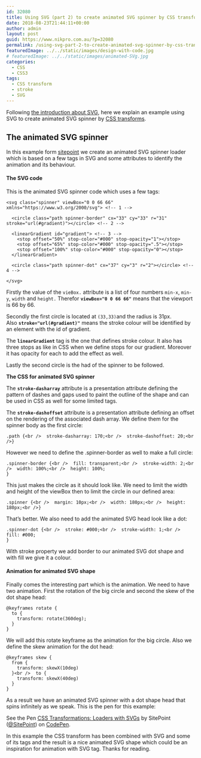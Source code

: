 ```yaml
---
id: 32080
title: Using SVG (part 2) to create animated SVG spinner by CSS transforms
date: 2018-08-23T21:44:11+00:00
author: admin
layout: post
guid: https://www.nikpro.com.au/?p=32080
permalink: /using-svg-part-2-to-create-animated-svg-spinner-by-css-transforms/
featuredImage: ../../static/images/design-with-code.jpg
# featuredImage: ../../static/images/animated-SVg.jpg
categories:
  - CSS
  - CSS3
tags:
  - CSS transform
  - stroke
  - SVG
---
```

Following [the introduction about SVG](https://www.nikpro.com.au/what-is-svg-and-how-to-create-it-part-1/), here we explain an example using SVG to create animated SVG spinner by [CSS transforms](https://www.nikpro.com.au/manipulate-elements-visually-with-css-transform-explained-with-examples/).

## The animated SVG spinner

In this example form <a href="https://www.sitepoint.com/" target="_blank" rel="noopener noreferrer">sitepoint</a> we create an animated SVG spinner loader which is based on a few tags in SVG and some attributes to identify the animation and its behaviour. 

#### **The SVG code**

This is the animated SVG spinner code which uses a few tags:


```
<svg class="spinner" viewBox="0 0 66 66" xmlns="https://www.w3.org/2000/svg"> <!-- 1 -->

  <circle class="path spinner-border" cx="33" cy="33" r="31" stroke="url(#gradient)"></circle> <!-- 2 -->

  <linearGradient id="gradient"> <!-- 3 -->
    <stop offset="50%" stop-color="#000" stop-opacity="1"></stop>
    <stop offset="65%" stop-color="#000" stop-opacity=".5"></stop>
    <stop offset="100%" stop-color="#000" stop-opacity="0"></stop>
  </linearGradient>

  <circle class="path spinner-dot" cx="37" cy="3" r="2"></circle> <!-- 4 -->

</svg>
```


Firstly the value of the `vieBox.` attribute is a list of four numbers `min-x`, `min-y`, `width` and `height.` Therefor **`viewBox="0 0 66 66"`** means that the viewport is 66 by 66.

Secondly the first circle is located at `(33,33)`and the radius is 31px. Also **`stroke="url(#gradient)"`** means the stroke colour will be identified by an element with the id of gradient.

The **`linearGradient`** tag is the one that defines stroke colour. It also has three stops as like in CSS when we define stops for our gradient. Moreover it has opacity for each to add the effect as well.

Lastly the second circle is the had of the spinner to be followed.

**The CSS for animated SVG spinner**

The **`stroke-dasharray`** attribute is a presentation attribute defining the pattern of dashes and gaps used to paint the outline of the shape and can be used in CSS as well for some limited tags.

The **`stroke-dashoffset`** attribute is a presentation attribute defining an offset on the rendering of the associated dash array. We define them for the spinner body as the first circle:


```
.path {<br />  stroke-dasharray: 170;<br />  stroke-dashoffset: 20;<br />}
```


However we need to define the .spinner-border as well to make a full circle:


```
.spinner-border {<br />  fill: transparent;<br />  stroke-width: 2;<br />  width: 100%;<br />  height: 100%;
}
```


This just makes the circle as it should look like. We need to limit the width and height of the viewBox then to limit the circle in our defined area:


```
.spinner {<br />  margin: 10px;<br />  width: 180px;<br />  height: 180px;<br />}
```


That&#8217;s better. We also need to add the animated SVG head look like a dot:


```
.spinner-dot {<br />  stroke: #000;<br />  stroke-width: 1;<br />  fill: #000;
}
```


With stroke property we add border to our animated SVG dot shape and with fill we give it a colour.

#### Animation for animated SVG shape

Finally comes the interesting part which is the animation. We need to have two animation. First the rotation of the big circle and second the skew of the dot shape head:


```
@keyframes rotate {
  to {
    transform: rotate(360deg);
  }
}
```


We will add this rotate keyframe as the animation for the big circle. Also we define the skew animation for the dot head:


```
@keyframes skew {
  from {
    transform: skewX(10deg)
  }<br />  to {
    transform: skewX(40deg)
  }
}
```


As a result we have an animated SVG spinner with a dot shape head that spins infinitely as we speak. This is the pen for this example:

<p data-height="265" data-theme-id="0" data-slug-hash="wEwRvN" data-default-tab="css,result" data-user="SitePoint" data-pen-title="CSS Transformations: Loaders with SVGs" class="codepen">
  See the Pen <a href="https://codepen.io/SitePoint/pen/wEwRvN/">CSS Transformations: Loaders with SVGs</a> by SitePoint (<a href="https://codepen.io/SitePoint">@SitePoint</a>) on <a href="https://codepen.io">CodePen</a>.
</p>

In this example the CSS transform has been combined with SVG and some of its tags and the result is a nice animated SVG shape which could be an inspiration for animation with SVG tag. Thanks for reading.